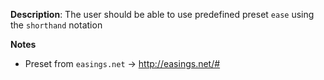 __Description__: The user should be able to use predefined preset `ease` using the `shorthand` notation

__Notes__

- Preset from `easings.net` -> http://easings.net/#
